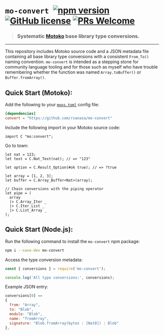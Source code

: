 # `mo-convert` &nbsp;[![npm version](https://img.shields.io/npm/v/mo-convert.svg?logo=npm)](https://www.npmjs.com/package/mo-convert) [![GitHub license](https://img.shields.io/badge/license-MIT-blue.svg)](https://opensource.org/licenses/MIT) [![PRs Welcome](https://img.shields.io/badge/PRs-welcome-brightgreen.svg)](https://github.com/rvanasa/mo-convert/issues)

> ### Systematic [Motoko](https://github.com/dfinity/motoko#readme) base library type conversions.

---

This repository includes Motoko source code and a JSON metadata file containing all base library type conversions
with a consistent `From_To()` naming convention. `mo-convert` is intended as a stepping stone for community
language tooling and for those such as myself who have trouble remembering whether the function was named `Array.toBuffer()` or `Buffer.fromArray()`.

## Quick Start (Motoko):

Add the following to your [`mops.toml`](https://mops.one/docs/install) config file:

```toml
[dependencies]
convert = "https://github.com/rvanasa/mo-convert"
```

Include the following import in your Motoko source code:

```motoko
import C "mo:convert";
```

Go to town:

```motoko
let nat = 123;
let text = C.Nat_Text(nat); // => "123"

let option = C.Result_Option(#ok true); // => ?true

let array = [1, 2, 3];
let buffer = C.Array_Buffer<Nat>(array);

// Chain conversions with the piping operator
let pipe = (
  array
  |> C.Array_Iter _
  |> C.Iter_List _
  |> C.List_Array _
);
```

## Quick Start (Node.js):

Run the following command to install the `mo-convert` npm package:

```sh
npm i --save-dev mo-convert
```

Access the type conversion metadata:

```js
const { conversions } = require('mo-convert');

console.log('All type conversions:', conversions);
```

Example JSON entry:

```js
conversions[0] ==
{
  from: "Array",
  to: "Blob",
  module: "Blob",
  name: "fromArray",
  signature: "Blob.fromArray(bytes : [Nat8]) : Blob"
},
```
